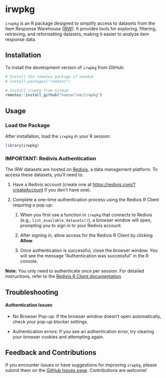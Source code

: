 
# irwpkg

`irwpkg` is an R package designed to simplify access to datasets from
the Item Response Warehouse ([IRW](https://datapages.github.io/irw/)).
It provides tools for exploring, filtering, retrieving, and reformatting
datasets, making it easier to analyze item response data.

## Installation
To install the development version of `irwpkg` from GitHub:
``` r
# Install the remotes package if needed
# install.packages("remotes")

# Install irwpkg from GitHub
remotes::install_github("hansorlee/irwpkg")
```

## Usage

### Load the Package
After installation, load the `irwpkg` in your R session:
``` r
library(irwpkg)
```

### IMPORTANT: Redivis Authentication

The IRW datasets are hosted on [Redivis](https://redivis.com), a data management platform. To access these datasets, you'll need to:

1. Have a Redivis account (create one at <https://redivis.com/?createAccount>  if you don't have one).
2. Complete a one-time authentication process using the Redivis R Client requiring a pop-up:
   
   1. When you first use a function in `irwpkg` that connects to Redivis (e.g., `list_available_datasets()`), a browser window will open, prompting you to sign in to your Redivis account.
   
   2. After signing in, allow access for the Redivis R Client by clicking **Allow**.
   
   3. Once authentication is successful, close the browser window. You will see the message “Authentication was successful” in the R console.

**Note:** You only need to authenticate once per session. For detailed instructions, refer to the [Redivis R Client documentation](https://apidocs.redivis.com/client-libraries/redivis-r/getting-started).


## Troubleshooting

#### Authentication Issues
- No Browser Pop-up:
If the browser window doesn't open automatically, check your pop-up blocker settings.

- Authentication errors:
If you see an authentication error, try clearing your browser cookies and attempting again.

## Feedback and Contributions
If you encounter issues or have suggestions for improving `irwpkg`, please submit them on the [GitHub Issues page](https://github.com/hansorlee/irwpkg/issues). Contributions are welcome!

